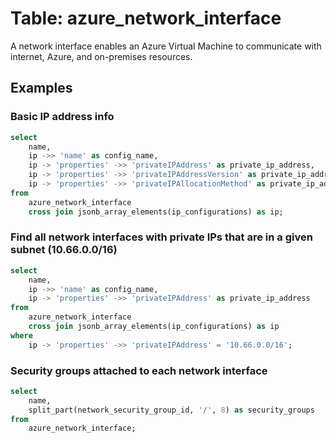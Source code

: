 # Table: azure_network_interface

A network interface enables an Azure Virtual Machine to communicate with internet, Azure, and on-premises resources.

## Examples

### Basic IP address info

```sql
select
	name,
	ip ->> 'name' as config_name,
	ip -> 'properties' ->> 'privateIPAddress' as private_ip_address,
	ip -> 'properties' ->> 'privateIPAddressVersion' as private_ip_address_version,
	ip -> 'properties' ->> 'privateIPAllocationMethod' as private_ip_address_allocation_method
from
	azure_network_interface
	cross join jsonb_array_elements(ip_configurations) as ip;
```


### Find all network interfaces with private IPs that are in a given subnet (10.66.0.0/16)

```sql
select
	name,
	ip ->> 'name' as config_name,
	ip -> 'properties' ->> 'privateIPAddress' as private_ip_address
from
	azure_network_interface
	cross join jsonb_array_elements(ip_configurations) as ip
where
	ip -> 'properties' ->> 'privateIPAddress' = '10.66.0.0/16';
```


### Security groups attached to each network interface

```sql
select
	name,
	split_part(network_security_group_id, '/', 8) as security_groups
from
	azure_network_interface;
```